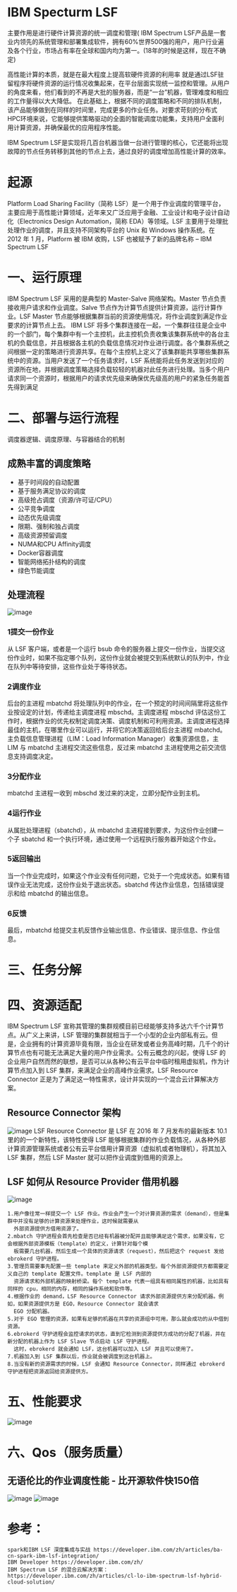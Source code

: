 # IBM Specturm LSF
主要作用是进行硬件计算资源的统一调度和管理(
IBM Spectrum LSF产品是一套业内领先的系统管理和部署集成软件，拥有60%世界500强的用户，用户行业遍及各个行业，市场占有率在全球和国内均为第一。(18年的时候是这样，现在不确定)

高性能计算的本质，就是在最大程度上提高软硬件资源的利用率
就是通过LSF驻留程序将硬件资源的运行情况收集起来，在平台层面实现统一监控和管理。从用户的角度来看，他们看到的不再是大批的服务器，而是“一台”机器，管理难度和相应的工作量得以大大降低。
在此基础上，根据不同的调度策略和不同的排队机制，该产品能够做到在同样的时间里，完成更多的作业任务。对要求苛刻的分布式HPC环境来说，它能够提供策略驱动的全面的智能调度功能集，支持用户全面利用计算资源，并确保最优的应用程序性能。

IBM Spectrum LSF是实现将几百台机器当做一台进行管理的核心，它还能将出现故障的节点任务转移到其他的节点上去，通过良好的调度增加高性能计算的效率。

# 起源
Platform Load Sharing Facility（简称 LSF）是一个用于作业调度的管理平台，主要应用于高性能计算领域，近年来又广泛应用于金融、工业设计和电子设计自动化（Electronics Design Automation，简称 EDA）等领域。LSF 主要用于处理批处理作业的调度，并且支持不同架构平台的 Unix 和 Windows 操作系统。在 2012 年 1 月，Platform 被 IBM 收购，LSF 也被赋予了新的品牌名称 – IBM Spectrum LSF
# 一、运行原理
IBM Spectrum LSF 采用的是典型的 Master-Salve 网络架构。Master 节点负责接收用户请求和作业调度。Salve 节点作为计算节点提供计算资源，运行计算作业。LSF Master 节点能够根据集群当前的资源使用情况，将作业调度到满足作业要求的计算节点上去。
IBM LSF 将多个集群连接在一起，一个集群往往是企业中的一个部门，每个集群中有一个主控机，此主控机负责收集该集群系统中的各台主机的负载信息，并且根据各主机的负载信息情况对作业进行调度。各个集群系统之间根据一定的策略进行资源共享。在每个主控机上定义了该集群能共享哪些集群系统中的资源。当用户发送了一个任务请求时，LSF 系统能将此任务发送到对应的资源所在地，并根据调度策略选择负载较轻的机器对此任务进行处理。当多个用户请求同一个资源时，根据用户的请求优先级来确保优先级高的用户的紧急任务能首先得到满足


# 二、部署与运行流程
  调度器逻辑、调度原理、与容器结合的机制


## 成熟丰富的调度策略
* 基于时间段的自动配置
* 基于服务满足协议的调度
* 高级抢占调度（资源/许可证/CPU）
* 公平竞争调度
* 动态优先级调度
* 限期、强制和独占调度
* 高级资源预留调度
* NUMA和CPU Affinity调度
* Docker容器调度
* 智能网络拓扑结构的调度
* 绿色节能调度
## 处理流程
![image](https://github.com/SunMinghui19/k8s-hadoop-hdfs-/blob/master/image/LSF/LSF-del.JPG)
### 1提交一份作业
  从 LSF 客户端，或者是一个运行 bsub 命令的服务器上提交一份作业，当提交这份作业时，如果不指定哪个队列，这份作业就会被提交到系统默认的队列中，作业在队列中等待安排，这些作业处于等待状态。
### 2调度作业
  后台的主进程 mbatchd 将处理队列中的作业，在一个预定的时间间隔里将这些作业按设定的计划，传递给主调度进程 mbschd。主调度进程 mbschd 评估这份工作时，根据作业的优先权制定调度决策、调度机制和可利用资源。主调度进程选择最佳的主机，在哪里作业可以运行，并将它的决策返回给后台主进程 mbatchd。主负载信息管理进程（LIM：Load Information Manager）收集资源信息，主 LIM 与 mbatchd 主进程交流这些信息，反过来 mbatchd 主进程使用之前交流信息支持调度决定。
### 3分配作业
  mbatchd 主进程一收到 mbschd 发过来的决定，立即分配作业到主机。
### 4运行作业
  从属批处理进程（sbatchd），从 mbatchd 主进程接到要求，为这份作业创建一个子 sbatchd 和一个执行环境，通过使用一个远程执行服务器开始这个作业。
### 5返回输出
  当一个作业完成时，如果这个作业没有任何问题，它处于一个完成状态。如果有错误作业无法完成，这份作业处于退出状态。sbatchd 传达作业信息，包括错误提示和给 mbatchd 的输出信息。
### 6反馈
  最后，mbatchd 给提交主机反馈作业输出信息、作业错误、提示信息、作业信息。

# 三、任务分解

# 四、资源适配
IBM Spectrum LSF 宣称其管理的集群规模目前已经能够支持多达六千个计算节点。从广义上来讲，LSF 管理的集群就相当于一个小型的企业内部私有云。但是，企业拥有的计算资源毕竟有限，当企业在研发或者业务高峰时期，几千个的计算节点也有可能无法满足大量的用户作业需求。公有云概念的兴起，使得 LSF 的企业用户自然而然的联想，是否可以从各种公有云平台中临时租用虚拟机，作为计算节点加入到 LSF 集群，来满足企业的高峰作业需求。LSF Resource Connector 正是为了满足这一特性需求，设计并实现的一个混合云计算解决方案。
##  Resource Connector 架构
![image](https://github.com/SunMinghui19/k8s-hadoop-hdfs-/blob/master/image/LSF/RC-structure.JPG)
LSF Resource Connector 是 LSF 在 2016 年 7 月发布的最新版本 10.1 里的的一个新特性，该特性使得 LSF 能够根据集群的作业负载情况，从各种外部计算资源管理系统或者公有云平台借用计算资源（虚拟机或者物理机），将其加入 LSF 集群，然后 LSF Master 就可以把作业调度到借用的资源上。

## LSF 如何从 Resource Provider 借用机器
![image](https://github.com/SunMinghui19/k8s-hadoop-hdfs-/blob/master/image/LSF/RC-unfit.JPG)

```
1.用户像往常一样提交一个 LSF 作业。作业会产生一个对计算资源的需求（demand），但是集群中并没有足够的计算资源来处理作业，这时候就需要从
  外部资源提供方借用资源了。
2.mbatch 守护进程会首先检查是否已经有机器被分配并且能够满足这个需求，如果没有，它会根据外部资源模板（template）的定义，计算针对每个模
  板需要几台机器，然后生成一个具体的资源请求（request），然后把这个 request 发给 ebrokerd 守护进程。
3.管理员需要事先配置一些 template 来定义外部的机器类型。每个外部资源提供方都需要定义自己的 template 配置文件。template 是 LSF 内部的
  资源请求和外部机器的映射桥梁。每个 template 代表一组具有相同属性的机器，比如具有同样的 cpu，相同的内存，相同的操作系统和软件等。
4.根据作业的 demand，LSF Resource Connector 请求外部资源提供方来分配机器。例如，如果资源提供方是 EGO，Resource Connector 就会请求 
  EGO 分配机器。
5.对于 EGO 管理的资源，如果有足够的机器在共享的资源组中可用，那么就会成功的从中借到资源。
6.ebrokerd 守护进程会监控请求的状态，直到它检测到资源提供方成功的分配了机器，并在新分配的机器上作为 LSF Slave 节点启动 LSF 守护进程。
  这时，ebrokerd 就会通知 LSF，这台机器可以加入 LSF 并且可以使用了。
7.机器加入到 LSF 集群以后，作业就会被调度到这台机器上。
8.当没有新的资源需求的时候，LSF 会通知 Resource Connector，同样通过 ebrokerd 守护进程把资源返回给资源提供方。
```
# 五、性能要求
 ![image](https://github.com/SunMinghui19/k8s-hadoop-hdfs-/blob/master/image/LSF/%E6%9E%B6%E6%9E%84.JPG)
  
# 六、Qos（服务质量）
##  无语伦比的作业调度性能 - 比开源软件快150倍
![image](https://github.com/SunMinghui19/k8s-hadoop-hdfs-/blob/master/image/LSF/%E8%B0%83%E5%BA%A61.JPG)
![image](https://github.com/SunMinghui19/k8s-hadoop-hdfs-/blob/master/image/LSF/%E8%B0%83%E5%BA%A62.JPG)





# 参考：
```
spark和IBM LSF 深度集成与实战 https://developer.ibm.com/zh/articles/ba-cn-spark-ibm-lsf-integration/
IBM Developer https://developer.ibm.com/zh/
IBM Spectrum LSF 的混合云解决方案：https://developer.ibm.com/zh/articles/cl-lo-ibm-spectrum-lsf-hybrid-cloud-solution/

```
